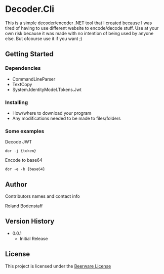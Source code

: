 # Decoder.Cli

This is a simple decoder/encoder .NET tool that I created because I was tired of having to use different website to encode/decode stuff. Use at your own risk because it was made with no intention of being used by anyone else. But ofcourse use it if you want ;)


## Getting Started

### Dependencies

* CommandLineParser
* TextCopy
* System.IdentityModel.Tokens.Jwt

### Installing

* How/where to download your program
* Any modifications needed to be made to files/folders

### Some examples
Decode JWT
```
dor -j {token}
```

Encode to base64
```
dor -e -b {base64}
```

## Author

Contributors names and contact info

Roland Bodenstaff

## Version History
* 0.0.1
    * Initial Release

## License

This project is licensed under the [Beerware License](https://en.wikipedia.org/wiki/Beerware)
